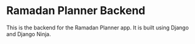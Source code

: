 # Ramadan Planner Backend
This is the backend for the Ramadan Planner app. It is built using Django and Django Ninja.
